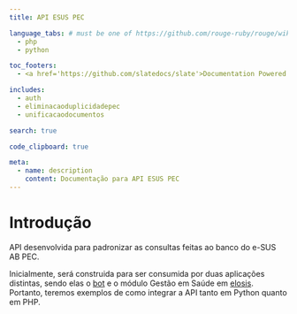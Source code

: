 ```yaml
---
title: API ESUS PEC

language_tabs: # must be one of https://github.com/rouge-ruby/rouge/wiki/List-of-supported-languages-and-lexers
  - php
  - python

toc_footers:
  - <a href='https://github.com/slatedocs/slate'>Documentation Powered by Slate</a>

includes:
  - auth
  - eliminacaoduplicidadepec
  - unificacaodocumentos

search: true

code_clipboard: true

meta:
  - name: description
    content: Documentação para API ESUS PEC
---
```


# Introdução

API desenvolvida para padronizar as consultas feitas ao banco do e-SUS AB PEC. 

Inicialmente, será construida para ser consumida por duas aplicações distintas, sendo elas o [bot](https://bitbucket.org/elosistemas/elosus/) e o módulo Gestão em Saúde em [elosis](https://bitbucket.org/elosistemas/elosis/). Portanto, teremos exemplos de como integrar a API tanto em Python quanto em PHP.